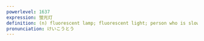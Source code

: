 ```yaml
---
powerlevel: 1637
expression: 蛍光灯
definition: (n) fluorescent lamp; fluorescent light; person who is slow to react; someone slow on the uptake; (P)
pronunciation: けいこうとう
---
```

